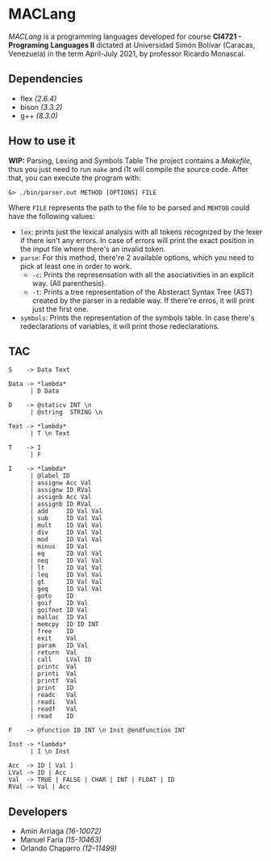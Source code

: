 # **MACLang**

*MACLang* is a programming languages developed for course **CI4721 - Programing** 
**Languages II** dictated at Universidad Simón Bolívar (Caracas, Venezuela) in the 
term April-July 2021, by professor Ricardo Monascal.

## Dependencies
* flex *(2.6.4)*
* bison *(3.3.2)*
* g++ *(8.3.0)*

## How to use it

**WIP:** Parsing, Lexing and Symbols Table
The project contains a *Makefile*, thus you just need to run `make` and i1t
will compile the source code. After that, you can execute the program with:

```
&> ./bin/parser.out METHOD [OPTIONS] FILE
```

Where `FILE` represents the path to the file to be parsed and `MEHTOD` could 
have the following values:
  
  * `lex`: prints just the lexical analysis with all tokens recognized by the 
    lexer if there isn't any errors. In case of errors will print the exact 
    position in the input file where there's an invalid token.
  * `parse`: For this method, there're 2 available options, which you need to 
    pick at least one in order to work.
      * `-c`: Prints the represensation with all the asociativities in an 
        explicit way. (All parenthesis). 
      * `-t`: Prints a tree representation of the Absteract Syntax Tree (AST) 
        created by the parser in a redable way. If there're erros, it will
        print just the first one.   
  * `symbols`: Prints the representation of the symbols table. In case there's 
    redeclarations of variables, it will print those redeclarations.

## TAC 

```
S    -> Data Text

Data -> *lambda* 
      | D Data

D    -> @staticv INT \n
      | @string  STRING \n

Text -> *lambda*
      | T \n Text 

T    -> I 
      | F

I    -> *lambda*
      | @label ID
      | assignw Acc Val
      | assignw ID RVal
      | assignb Acc Val
      | assignb ID RVal
      | add     ID Val Val
      | sub     ID Val Val
      | mult    ID Val Val
      | div     ID Val Val
      | mod     ID Val Val
      | minus   ID Val
      | eq      ID Val Val
      | neq     ID Val Val
      | lt      ID Val Val
      | leq     ID Val Val
      | gt      ID Val Val
      | geq     ID Val Val
      | goto    ID
      | goif    ID Val
      | goifnot ID Val
      | malloc  ID Val
      | memcpy  ID ID INT
      | free    ID
      | exit    Val
      | param   ID Val
      | return  Val
      | call    LVal ID
      | printc  Val
      | printi  Val
      | printf  Val
      | print   ID
      | readc   Val
      | readi   Val
      | readf   Val
      | read    ID

F    -> @function ID INT \n Inst @endfunction INT

Inst -> *lambda*
      | I \n Inst

Acc  -> ID [ Val ]
LVal -> ID | Acc
Val  -> TRUE | FALSE | CHAR | INT | FLOAT | ID
RVal -> Val | Acc
```

## Developers
* Amin Arriaga *(16-10072)*
* Manuel Faria *(15-10463)*
* Orlando Chaparro *(12-11499)*   
